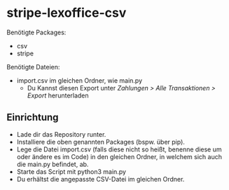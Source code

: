 # stripe-lexoffice-csv

Benötigte Packages:

 - csv
 - stripe

Benötigte Dateien:

 - import.csv im gleichen Ordner, wie main.py 
	 - Du Kannst diesen Export unter *Zahlungen > Alle Transaktionen > Export* herunterladen

## Einrichtung

 - Lade dir das Repository runter.
 - Installiere die oben genannten Packages (bspw. über pip).
 - Lege die Datei import.csv (falls diese nicht so heißt, benenne diese um oder ändere es im Code) in den gleichen Ordner, in welchem sich auch die main.py befindet, ab.
 - Starte das Script mit python3 main.py
 - Du erhältst die angepasste CSV-Datei im gleichen Ordner.
